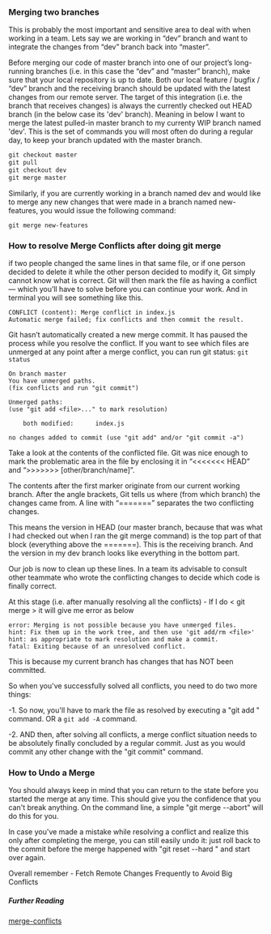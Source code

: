 ### Merging two branches

This is probably the most important and sensitive area to deal with when working in a team.
Lets say we are working in “dev” branch and want to integrate the changes from “dev” branch back into “master”.

Before merging our code of master branch into one of our
project’s long-running branches (i.e. in this case the “dev” and
“master” branch), make sure that your local repository is up to date.
Both our local feature / bugfix / “dev” branch and the receiving branch
should be updated with the latest changes from our remote server.
The target of this integration (i.e. the branch that receives changes)
is always the currently checked out HEAD branch (in the below case its
'dev' branch). Meaning in below I want to merge the latest pulled-in
master branch to my currenty WIP branch named 'dev'. This is the set of
commands you will most often do during a regular day, to keep your
branch updated with the master branch.

```js
git checkout master
git pull
git checkout dev
git merge master
```

Similarly, if you are currently working in a branch named
dev and would like to merge any new changes that were made in a branch
named new-features, you would issue the following command:

`git merge new-features`

### How to resolve Merge Conflicts after doing git merge

if two people changed the same lines in that same file, or
 if one person decided to delete it while the other person decided to
modify it, Git simply cannot know what is correct. Git will then mark
the file as having a conflict — which you’ll have to solve before you
can continue your work. And in terminal you will see something like
this.

```
CONFLICT (content): Merge conflict in index.js
Automatic merge failed; fix conflicts and then commit the result.
```

Git hasn’t automatically created a new merge commit. It
has paused the process while you resolve the conflict. If you want to
see which files are unmerged at any point after a merge conflict, you
can run git status:
`git status`

```
On branch master
You have unmerged paths.
(fix conflicts and run "git commit")

Unmerged paths:
(use "git add <file>..." to mark resolution)

    both modified:      index.js

no changes added to commit (use "git add" and/or "git commit -a")
```

Take a look at the contents of the conflicted file. Git
was nice enough to mark the problematic area in the file by enclosing it
 in “<<<<<<< HEAD” and
“>>>>>>> [other/branch/name]”.

The contents after the first marker originate from our
current working branch. After the angle brackets, Git tells us where
(from which branch) the changes came from. A line with “=======”
separates the two conflicting changes.

This means the version in HEAD (our master branch, because
 that was what I had checked out when I ran the git merge command) is
the top part of that block (everything above the =======). This is the
receiving branch.
And the version in my dev branch looks like everything in the bottom
part.

Our job is now to clean up these lines. In a team its
advisable to consult other teammate who wrote the conflicting changes to
 decide which code is finally correct.

At this stage (i.e. after manually resolving all the conflicts) - If I do < git merge > it will give me error as below

```
error: Merging is not possible because you have unmerged files.
hint: Fix them up in the work tree, and then use 'git add/rm <file>'
hint: as appropriate to mark resolution and make a commit.
fatal: Exiting because of an unresolved conflict.
```

This is because my current branch has changes that has NOT been committed.

So when you've successfully solved all conflicts, you need to do two more things:

-1. So now, you'll have to mark the file as resolved by executing a "git add " command. OR a `git add -A` command.

-2. AND then, after solving all conflicts, a merge
conflict situation needs to be absolutely finally concluded by a regular
 commit. Just as you would commit any other change with the "git commit"
 command.

### How to Undo a Merge

You should always keep in mind that you can return to the
state before you started the merge at any time. This should give you the
 confidence that you can't break anything. On the command line, a simple
 "git merge --abort" will do this for you.

In case you've made a mistake while resolving a conflict
and realize this only after completing the merge, you can still easily
undo it: just roll back to the commit before the merge happened with
"git reset --hard " and start over again.

Overall remember - Fetch Remote Changes Frequently to Avoid Big Conflicts

##### Further Reading

[merge-conflicts](https://www.git-tower.com/learn/git/ebook/en/command-line/advanced-topics/merge-conflicts)
